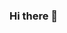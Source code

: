 ### Hi there 👋

<!--
**fazlulkarimweb/fazlulkarimweb** is a ✨ _special_ ✨ repository because its `README.md` (this file) appears on your GitHub profile.

Here are some ideas to get you started:

- 🔭 I’m currently working on my two startup
- 🌱 I’m currently learning everything!
- 👯 I’m looking to collaborate on open source software
- 💬 Ask me about web development
- 📫 How to reach me: Just DM @fazlulkarimweb
- ⚡ Fun fact: I'm interesting!
-->
